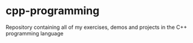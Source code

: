 # cpp-programming
Repository containing all of my exercises, demos and projects in the C++ programming language
